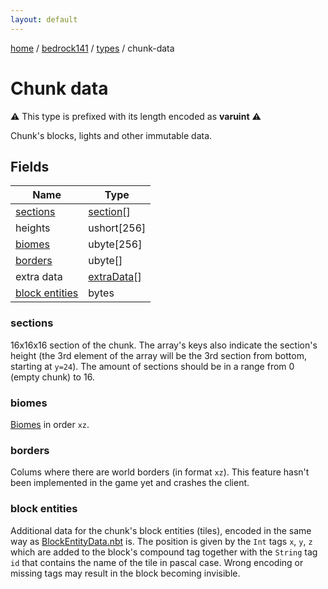 ```yaml
---
layout: default
---
```


[home](/)  /  [bedrock141](/protocol/bedrock141)  /  [types](/protocol/bedrock141/types)  /  chunk-data

# Chunk data

⚠️️ This type is prefixed with its length encoded as **varuint** ⚠️️

Chunk's blocks, lights and other immutable data.

## Fields

Name | Type
---|---
[sections](#sections) | [section](/protocol/bedrock141/types/section)[]
heights | ushort[256]
[biomes](#biomes) | ubyte[256]
[borders](#borders) | ubyte[]
extra data | [extraData](/protocol/bedrock141/types/extra-data)[]
[block entities](#block-entities) | bytes

### sections

16x16x16 section of the chunk. The array's keys also indicate the section's height (the 3rd element of the array will be the 3rd section from bottom, starting at `y=24`).
The amount of sections should be in a range from 0 (empty chunk) to 16.

### biomes

[Biomes](http://minecraft.gamepedia.com/Biome) in order `xz`.

### borders

Colums where there are world borders (in format `xz`). This feature hasn't been implemented in the game yet and crashes the client.

### block entities

Additional data for the chunk's block entities (tiles), encoded in the same way as [BlockEntityData.nbt](#play_block-entity-data_nbt) is. The position is given by the `Int` tags `x`, `y`, `z` which are added to the block's compound tag together with the `String` tag `id` that contains the name of the tile in pascal case.
Wrong encoding or missing tags may result in the block becoming invisible.

